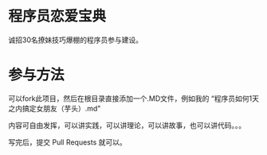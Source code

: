 # 程序员恋爱宝典

诚招30名撩妹技巧爆棚的程序员参与建设。

#  参与方法

可以fork此项目，然后在根目录直接添加一个.MD文件，例如我的 “程序员如何1天之内搞定女朋友（芋头）.md"

内容可自由发挥，可以讲实践，可以讲理论，可以讲故事，也可以讲代码。。。

写完后，提交 Pull Requests 就可以。


